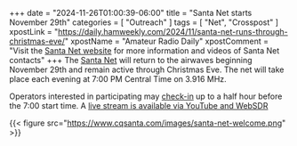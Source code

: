 +++
date = "2024-11-26T01:00:39-06:00"
title = "Santa Net starts November 29th"
categories = [ "Outreach" ]
tags = [ "Net", "Crosspost" ]
xpostLink = "https://daily.hamweekly.com/2024/11/santa-net-runs-through-christmas-eve/"
xpostName = "Amateur Radio Daily"
xpostComment = "Visit the [Santa Net website](https://www.cqsanta.com/) for more information and videos of Santa Net contacts"
+++
The [Santa Net](https://www.cqsanta.com/) will return to the airwaves beginning November 29th and remain
active through Christmas Eve. The net will take place each evening at 7:00 PM
Central Time on 3.916 MHz.
<!--more-->

Operators interested in participating may
[check-in](https://www.cqsanta.com/check-in)
up to a half hour before the 7:00 start time. A [live stream is available via
YouTube and WebSDR](https://www.cqsanta.com/live-stream)

{{< figure src="https://www.cqsanta.com/images/santa-net-welcome.png" >}}
